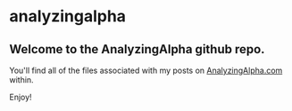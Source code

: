 # analyzingalpha

## Welcome to the AnalyzingAlpha github repo. 

You'll find all of the files associated with my posts on [AnalyzingAlpha.com](https://analyzingalpha.com) within.

Enjoy!
